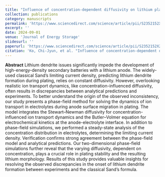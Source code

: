 ```yaml
---
title: "Influence of concentration-dependent diffusivity on lithium plating: Polarization, stability, and dendrite formation in phase-field simulations."
collection: publications
category: manuscripts
permalink: 'https://www.sciencedirect.com/science/article/pii/S2352152X24022011'
excerpt: ''
date: 2024-09-01
venue: 'Journal of Energy Storage'
slidesurl: ''
paperurl: 'https://www.sciencedirect.com/science/article/pii/S2352152X24022011'
citation: 'Ko, Chi-Jyun, et al. "Influence of concentration-dependent diffusivity on lithium plating: Polarization, stability, and dendrite formation in phase-field simulations." Journal of Energy Storage 97 (2024): 112615.'
---
```


**Abstract**
Lithium dendrite issues significantly impede the development of high-energy-density secondary batteries with a lithium anode. The widely-used classical Sand’s limiting current density, predicting lithium dendrite formation during plating, relies on constant diffusivity. However, overlooking realistic ion transport dynamics, like concentration-influenced diffusivity, often results in discrepancies between analytical predictions and experiments. To better understand the origin of the observed inconsistency, our study presents a phase-field method for solving the dynamics of ion transport in electrolytes during anode surface migration in plating. The model integrates the Stewart–Newman diffusivity for concentration-influenced ion transport dynamics and the Butler–Volmer equation for electrochemical kinetics at the anode-electrolyte interface. In addition to phase-field simulations, we performed a steady-state analysis of the concentration distribution in electrolytes, determining the limiting current density. Verification confirms strong agreement between the phase-field model and analytical predictions. Our two-dimensional phase-field simulations further reveal that the varying diffusivity, dependent on concentration, plays a crucial role in plating stability and the resulting lithium morphology. Results of this study provides valuable insights for resolving the observed discrepancies in the onset of lithium dendrite formation between experiments and the classical Sand’s formula.
